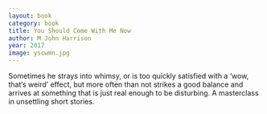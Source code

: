 ```yaml
---
layout: book
category: book
title: You Should Come With Me Now
author: M John Harrison
year: 2017
image: yscwmn.jpg
---
```

Sometimes he strays into whimsy, or is too quickly satisfied with a ‘wow, that’s weird’ effect, but more often than not strikes a good balance and arrives at something that is just real enough to be disturbing.  A masterclass in unsettling short stories.
